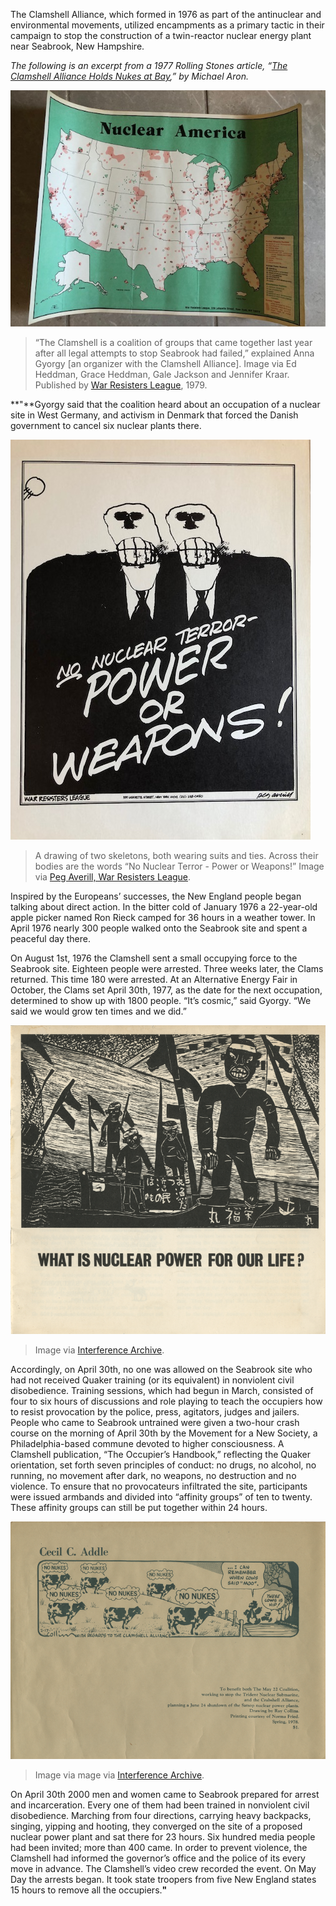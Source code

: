 The Clamshell Alliance, which formed in 1976 as part of the antinuclear and environmental movements, utilized encampments as a primary tactic in their campaign to stop the construction of a twin-reactor nuclear energy plant near Seabrook, New Hampshire.

*The following is an excerpt from a 1977 _Rolling Stones_ article, “[The Clamshell Alliance Holds Nukes at Bay](https://www.rollingstone.com/culture/culture-news/the-clamshell-alliance-holds-nukes-at-bay-188179/),” by Michael Aron.*


![A map of the United States is spotted with red blobs that  indicate all of the places where nuclear testing has happened. A title above the map reads “Nuclear America.”](/assets/images/actions/encampments/anti-nuclear-movement/nuclear-america.jpg)
> “The Clamshell is a coalition of groups that came together last year after all legal attempts to stop Seabrook had failed,” explained Anna Gyorgy [an organizer with the Clamshell Alliance]. Image via Ed Heddman, Grace Heddman, Gale Jackson and Jennifer Kraar. Published by [War Resisters League](https://www.davidrumsey.com/luna/servlet/detail/RUMSEY~8~1~299740~90070739:Nuclear-America-), 1979.


**"**Gyorgy said that the coalition heard about an occupation of a nuclear site in West Germany, and activism in Denmark that forced the Danish government to cancel six nuclear plants there.

![A drawing of two skeletons, both wearing suits and ties. Across their bodies are the words “No Nuclear Terror - Power or Weapons!” ](/assets/images/actions/encampments/anti-nuclear-movement/skulls.jpg)
> A drawing of two skeletons, both wearing suits and ties. Across their bodies are the words “No Nuclear Terror - Power or Weapons!” Image via [Peg Averill, War Resisters League](https://postermuseum.com/products/no-nuclear-terror-power-or-weapons).

Inspired by the Europeans’ successes, the New England people began talking about direct action. In the bitter cold of January 1976 a 22-year-old apple picker named Ron Rieck camped for 36 hours in a weather tower. In April 1976 nearly 300 people walked onto the Seabrook site and spent a peaceful day there.

On August 1st, 1976 the Clamshell sent a small occupying force to the Seabrook site. Eighteen people were arrested. Three weeks later, the Clams returned. This time 180 were arrested. At an Alternative Energy Fair in October, the Clams set April 30th, 1977, as the date for the next occupation, determined to show up with 1800 people. “It’s cosmic,” said Gyorgy. “We said we would grow ten times and we did.”

![TK TK](/assets/images/actions/encampments/anti-nuclear-movement/woodcut.png)
> Image via [Interference Archive](https://interferencearchive.org/).

Accordingly, on April 30th, no one was allowed on the Seabrook site who had not received Quaker training (or its equivalent) in nonviolent civil disobedience. Training sessions, which had begun in March, consisted of four to six hours of discussions and role playing to teach the occupiers how to resist provocation by the police, press, agitators, judges and jailers. People who came to Seabrook untrained were given a two-hour crash course on the morning of April 30th by the Movement for a New Society, a Philadelphia-based commune devoted to higher consciousness. A Clamshell publication, “The Occupier’s Handbook,” reflecting the Quaker orientation, set forth seven principles of conduct: no drugs, no alcohol, no running, no movement after dark, no weapons, no destruction and no violence. To ensure that no provocateurs infiltrated the site, participants were issued armbands and divided into “affinity groups” of ten to twenty. These affinity groups can still be put together within 24 hours.

![TK TK](/assets/images/actions/encampments/anti-nuclear-movement/cows.png)
> Image via mage via [Interference Archive](https://interferencearchive.org/).

On April 30th 2000 men and women came to Seabrook prepared for arrest and incarceration. Every one of them had been trained in nonviolent civil disobedience. Marching from four directions, carrying heavy backpacks, singing, yipping and hooting, they converged on the site of a proposed nuclear power plant and sat there for 23 hours. Six hundred media people had been invited; more than 400 came. In order to prevent violence, the Clamshell had informed the governor’s office and the police of its every move in advance. The Clamshell’s video crew recorded the event. On May Day the arrests began. It took state troopers from five New England states 15 hours to remove all the occupiers.**"**
